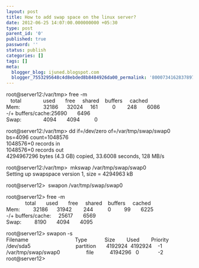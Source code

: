 ```yaml
---
layout: post
title: How to add swap space on the linux server?
date: 2012-06-25 14:07:00.000000000 +05:30
type: post
parent_id: '0'
published: true
password: ''
status: publish
categories: []
tags: []
meta:
  blogger_blog: ijuned.blogspot.com
  blogger_7553295648c4d8ebded8b8484926da00_permalink: '8000734162837897004'
---
```

<div dir="ltr" style="text-align:left;">root@server12:/var/tmp&gt; free -m<br />   total               used       free     shared    buffers     cached<br />Mem:                32186      32024     161          0        248       6086<br />-/+ buffers/cache:25690       6496<br />Swap:               4094       4094          0</p>
<p>root@server12:/var/tmp&gt; dd if=/dev/zero of=/var/tmp/swap/swap0 bs=4096 count=1048576<br />1048576+0 records in<br />1048576+0 records out<br />4294967296 bytes (4.3 GB) copied, 33.6008 seconds, 128 MB/s</p>
<p>root@server12:/var/tmp&gt;  mkswap /var/tmp/swap/swap0<br />Setting up swapspace version 1, size = 4294963 kB</p>
<p>root@server12&gt;  swapon /var/tmp/swap/swap0</p>
<p>root@server12&gt; free -m<br />             total       used       free     shared    buffers     cached<br />Mem:         32186      31942        244          0         99       6225<br />-/+ buffers/cache:     25617       6569<br />Swap:         8190       4094       4095</p>
<p>root@server12&gt; swapon -s<br />Filename                                Type            Size        Used        Priority<br />/dev/sda5                               <span class="IL_AD" id="IL_AD2">partition<span class="IL_AD_ICON"></span></span>       4192924  4192924    -1<br />/var/tmp/swap/swap0                  file           4194296   0             -2<br />root@server12&gt;</div>
